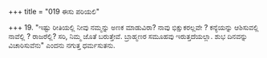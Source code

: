 +++
title = "019 ಈಸು ಪರಿಯಲಿ"

+++
19. "ಇಷ್ಟು ರೀತಿಯಲ್ಲಿ ನೀವು ನಮ್ಮನ್ನು ಅಣಕ ಮಾಡುವಿರಾ? ನಾವು ಭಿಕ್ಷುಕರಲ್ಲವೇ ? ಕನ್ಯೆಯನ್ನು ಆಶಿಸುವಲ್ಲಿ ನಾವೆಲ್ಲಿ ? ರಾಜರೆಲ್ಲಿ? ಸರಿ, ನಿಮ್ಮ ಜೊತೆ ಬರುತ್ತೇವೆ. ಬ್ರಾಹ್ಮಣರ ಸಮೂಹವು ಇರುತ್ತದೆಯಲ್ಲಾ. ಶುಭ ದಿನವನ್ನು ವಿಚಾರಿಸುವೆನು" ಎಂದನು ನಗುತ್ತ ಧರ್ಮಸುತನು.